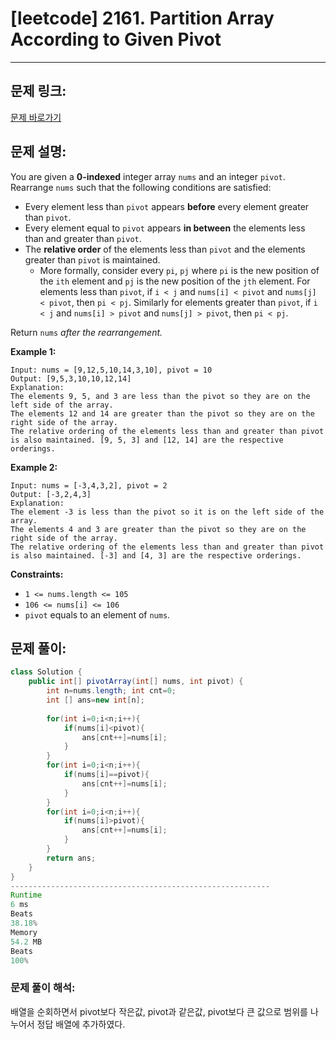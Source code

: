 # [leetcode] 2161. Partition Array According to Given Pivot

---

## 문제 링크:

[문제 바로가기](https://leetcode.com/problems/partition-array-according-to-given-pivot/description/)

## 문제 설명:

You are given a **0-indexed** integer array `nums` and an integer `pivot`. Rearrange `nums` such that the following conditions are satisfied:

- Every element less than `pivot` appears **before** every element greater than `pivot`.
- Every element equal to `pivot` appears **in between** the elements less than and greater than `pivot`.
- The **relative order** of the elements less than `pivot` and the elements greater than `pivot` is maintained.
    - More formally, consider every `pi`, `pj` where `pi` is the new position of the `ith` element and `pj` is the new position of the `jth` element. For elements less than `pivot`, if `i < j` and `nums[i] < pivot` and `nums[j] < pivot`, then `pi < pj`. Similarly for elements greater than `pivot`, if `i < j` and `nums[i] > pivot` and `nums[j] > pivot`, then `pi < pj`.

Return `nums` *after the rearrangement.*

**Example 1:**

```
Input: nums = [9,12,5,10,14,3,10], pivot = 10
Output: [9,5,3,10,10,12,14]
Explanation:
The elements 9, 5, and 3 are less than the pivot so they are on the left side of the array.
The elements 12 and 14 are greater than the pivot so they are on the right side of the array.
The relative ordering of the elements less than and greater than pivot is also maintained. [9, 5, 3] and [12, 14] are the respective orderings.

```

**Example 2:**

```
Input: nums = [-3,4,3,2], pivot = 2
Output: [-3,2,4,3]
Explanation:
The element -3 is less than the pivot so it is on the left side of the array.
The elements 4 and 3 are greater than the pivot so they are on the right side of the array.
The relative ordering of the elements less than and greater than pivot is also maintained. [-3] and [4, 3] are the respective orderings.

```

**Constraints:**

- `1 <= nums.length <= 105`
- `106 <= nums[i] <= 106`
- `pivot` equals to an element of `nums`.

## 문제 풀이:

```java
class Solution {
    public int[] pivotArray(int[] nums, int pivot) {
        int n=nums.length; int cnt=0;
        int [] ans=new int[n];
        
        for(int i=0;i<n;i++){
            if(nums[i]<pivot){
                ans[cnt++]=nums[i];
            }
        }
        for(int i=0;i<n;i++){
            if(nums[i]==pivot){
                ans[cnt++]=nums[i];
            }
        }
        for(int i=0;i<n;i++){
            if(nums[i]>pivot){
                ans[cnt++]=nums[i];
            }
        }
        return ans;
    }
}
----------------------------------------------------------
Runtime
6 ms
Beats
38.18%
Memory
54.2 MB
Beats
100%
```

### **문제 풀이 해석:**

배열을 순회하면서 pivot보다 작은값, pivot과 같은값, pivot보다 큰 값으로 범위를 나누어서 정답 배열에 추가하였다.